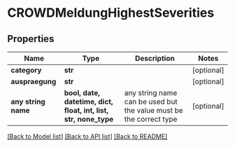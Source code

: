 # CROWDMeldungHighestSeverities


## Properties
Name | Type | Description | Notes
------------ | ------------- | ------------- | -------------
**category** | **str** |  | [optional] 
**auspraegung** | **str** |  | [optional] 
**any string name** | **bool, date, datetime, dict, float, int, list, str, none_type** | any string name can be used but the value must be the correct type | [optional]

[[Back to Model list]](../README.md#documentation-for-models) [[Back to API list]](../README.md#documentation-for-api-endpoints) [[Back to README]](../README.md)


